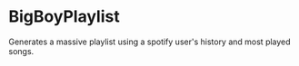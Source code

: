 # BigBoyPlaylist
 Generates a massive playlist using a spotify user's history and most played songs.
